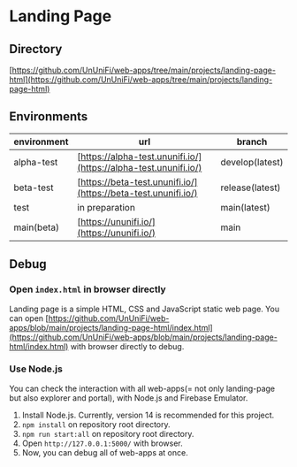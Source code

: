 # Landing Page

## Directory

[https://github.com/UnUniFi/web-apps/tree/main/projects/landing-page-html](https://github.com/UnUniFi/web-apps/tree/main/projects/landing-page-html)

## Environments

| environment | url | branch |
| - | - | - |
| alpha-test | [https://alpha-test.ununifi.io/](https://alpha-test.ununifi.io/) | develop(latest) |
| beta-test | [https://beta-test.ununifi.io/](https://beta-test.ununifi.io/) | release(latest) |
| test | in preparation | main(latest) |
| main(beta) | [https://ununifi.io/](https://ununifi.io/) | main |

## Debug

### Open `index.html` in browser directly

Landing page is a simple HTML, CSS and JavaScript static web page.
You can open [https://github.com/UnUniFi/web-apps/blob/main/projects/landing-page-html/index.html](https://github.com/UnUniFi/web-apps/blob/main/projects/landing-page-html/index.html) with browser directly to debug.

### Use Node.js

You can check the interaction with all web-apps(= not only landing-page but also explorer and portal), with Node.js and Firebase Emulator.

1. Install Node.js. Currently, version 14 is recommended for this project.
2. `npm install` on repository root directory.
3. `npm run start:all` on repository root directory.
4. Open `http://127.0.0.1:5000/` with browser.
5. Now, you can debug all of web-apps at once.
